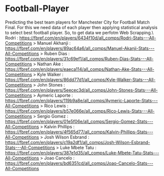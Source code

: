 # Football-Player
Predicting the best team players for Manchester City for Football Match Final. 
For this we need data of each player then applying statistical analysis to select best football player. So, to get data we perfotm Web Scrapping.\\
Rodri : https://fbref.com/en/players/6434f10d/all_comps/Rodri-Stats---All-Competitions > 
Manuel Akhanji : https://fbref.com/en/players/89ac64a6/all_comps/Manuel-Akanji-Stats---All-Competitions > 
Ruben Dias : https://fbref.com/en/players/31c69ef1/all_comps/Ruben-Dias-Stats---All-Competitions > 
Nathan Ake : https://fbref.com/en/players/eaeca114/all_comps/Nathan-Ake-Stats---All-Competitions > Kyle Walker : https://fbref.com/en/players/86dd77d1/all_comps/Kyle-Walker-Stats---All-Competitions > 
John Stones : https://fbref.com/en/players/5eecec3d/all_comps/John-Stones-Stats---All-Competitions > 
Aymeric Laporte : https://fbref.com/en/players/119b9a8e/all_comps/Aymeric-Laporte-Stats---All-Competitions > 
Rico Lewis : https://fbref.com/en/players/b57e066e/all_comps/Rico-Lewis-Stats---All-Competitions > Sergio Gomez : https://fbref.com/en/players/01e5f06e/all_comps/Sergio-Gomez-Stats---All-Competitions > 
Kalvin Phillips : https://fbref.com/en/players/4f565d77/all_comps/Kalvin-Phillips-Stats---All-Competitions > 
Josh Wilson Esbrand : https://fbref.com/en/players/c19a2df1/all_comps/Josh-Wilson-Esbrand-Stats---All-Competitions > 
Luke Mbete Tatu : https://fbref.com/en/players/387e1d35/all_comps/Luke-Mbete-Tatu-Stats---All-Competitions > 
Joao Cancelo : https://fbref.com/en/players/bd6351cd/all_comps/Joao-Cancelo-Stats---All-Competitions
